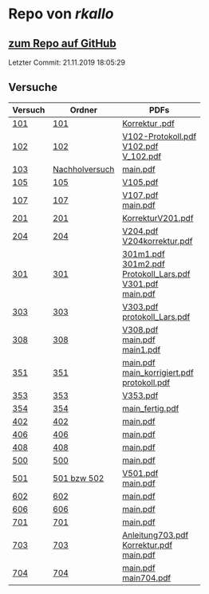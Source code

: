 # Repo von *rkallo*

## [zum Repo auf GitHub](https://github.com/rkallo/APWS1718)

Letzter Commit: 21.11.2019 18:05:29

## Versuche

|       Versuch       |                                    Ordner                                     |                                                                                                                                                                                                     PDFs                                                                                                                                                                                                      |
|---------------------|-------------------------------------------------------------------------------|---------------------------------------------------------------------------------------------------------------------------------------------------------------------------------------------------------------------------------------------------------------------------------------------------------------------------------------------------------------------------------------------------------------|
|[101](../versuch/101)|[101](https://github.com/rkallo/APWS1718/tree/master/101)                      |[Korrektur .pdf](https://github.com/rkallo/APWS1718/blob/master/101/Korrektur%20.pdf)                                                                                                                                                                                                                                                                                                                          |
|[102](../versuch/102)|[102](https://github.com/rkallo/APWS1718/tree/master/102)                      |[V102-Protokoll.pdf](https://github.com/rkallo/APWS1718/blob/master/102/V102-Protokoll.pdf)<br/>[V102.pdf](https://github.com/rkallo/APWS1718/blob/master/102/V102.pdf)<br/>[V_102.pdf](https://github.com/rkallo/APWS1718/blob/master/102/V_102.pdf)                                                                                                                                                          |
|[103](../versuch/103)|[Nachholversuch](https://github.com/rkallo/APWS1718/tree/master/Nachholversuch)|[main.pdf](https://github.com/rkallo/APWS1718/blob/master/Nachholversuch/main.pdf)                                                                                                                                                                                                                                                                                                                             |
|[105](../versuch/105)|[105](https://github.com/rkallo/APWS1718/tree/master/105)                      |[V105.pdf](https://github.com/rkallo/APWS1718/blob/master/105/V105.pdf)                                                                                                                                                                                                                                                                                                                                        |
|[107](../versuch/107)|[107](https://github.com/rkallo/APWS1718/tree/master/107)                      |[V107.pdf](https://github.com/rkallo/APWS1718/blob/master/107/V107.pdf)<br/>[main.pdf](https://github.com/rkallo/APWS1718/blob/master/107/main.pdf)                                                                                                                                                                                                                                                            |
|[201](../versuch/201)|[201](https://github.com/rkallo/APWS1718/tree/master/201)                      |[KorrekturV201.pdf](https://github.com/rkallo/APWS1718/blob/master/201/KorrekturV201.pdf)                                                                                                                                                                                                                                                                                                                      |
|[204](../versuch/204)|[204](https://github.com/rkallo/APWS1718/tree/master/204)                      |[V204.pdf](https://github.com/rkallo/APWS1718/blob/master/204/V204.pdf)<br/>[V204korrektur.pdf](https://github.com/rkallo/APWS1718/blob/master/204/V204korrektur.pdf)                                                                                                                                                                                                                                          |
|[301](../versuch/301)|[301](https://github.com/rkallo/APWS1718/tree/master/301)                      |[301m1.pdf](https://github.com/rkallo/APWS1718/blob/master/301/301m1.pdf)<br/>[301m2.pdf](https://github.com/rkallo/APWS1718/blob/master/301/301m2.pdf)<br/>[Protokoll_Lars.pdf](https://github.com/rkallo/APWS1718/blob/master/301/Protokoll_Lars.pdf)<br/>[V301.pdf](https://github.com/rkallo/APWS1718/blob/master/301/V301.pdf)<br/>[main.pdf](https://github.com/rkallo/APWS1718/blob/master/301/main.pdf)|
|[303](../versuch/303)|[303](https://github.com/rkallo/APWS1718/tree/master/303)                      |[V303.pdf](https://github.com/rkallo/APWS1718/blob/master/303/V303.pdf)<br/>[protokoll_Lars.pdf](https://github.com/rkallo/APWS1718/blob/master/303/protokoll_Lars.pdf)                                                                                                                                                                                                                                        |
|[308](../versuch/308)|[308](https://github.com/rkallo/APWS1718/tree/master/308)                      |[V308.pdf](https://github.com/rkallo/APWS1718/blob/master/308/V308.pdf)<br/>[main.pdf](https://github.com/rkallo/APWS1718/blob/master/308/main.pdf)<br/>[main1.pdf](https://github.com/rkallo/APWS1718/blob/master/308/main1.pdf)                                                                                                                                                                              |
|[351](../versuch/351)|[351](https://github.com/rkallo/APWS1718/tree/master/351)                      |[main.pdf](https://github.com/rkallo/APWS1718/blob/master/351/main.pdf)<br/>[main_korrigiert.pdf](https://github.com/rkallo/APWS1718/blob/master/351/main_korrigiert.pdf)<br/>[protokoll.pdf](https://github.com/rkallo/APWS1718/blob/master/351/protokoll.pdf)                                                                                                                                                |
|[353](../versuch/353)|[353](https://github.com/rkallo/APWS1718/tree/master/353)                      |[V353.pdf](https://github.com/rkallo/APWS1718/blob/master/353/V353.pdf)                                                                                                                                                                                                                                                                                                                                        |
|[354](../versuch/354)|[354](https://github.com/rkallo/APWS1718/tree/master/354)                      |[main_fertig.pdf](https://github.com/rkallo/APWS1718/blob/master/354/main_fertig.pdf)                                                                                                                                                                                                                                                                                                                          |
|[402](../versuch/402)|[402](https://github.com/rkallo/APWS1718/tree/master/402)                      |[main.pdf](https://github.com/rkallo/APWS1718/blob/master/402/main.pdf)                                                                                                                                                                                                                                                                                                                                        |
|[406](../versuch/406)|[406](https://github.com/rkallo/APWS1718/tree/master/406)                      |[main.pdf](https://github.com/rkallo/APWS1718/blob/master/406/main.pdf)                                                                                                                                                                                                                                                                                                                                        |
|[408](../versuch/408)|[408](https://github.com/rkallo/APWS1718/tree/master/408)                      |[main.pdf](https://github.com/rkallo/APWS1718/blob/master/408/main.pdf)                                                                                                                                                                                                                                                                                                                                        |
|[500](../versuch/500)|[500](https://github.com/rkallo/APWS1718/tree/master/500)                      |[main.pdf](https://github.com/rkallo/APWS1718/blob/master/500/main.pdf)                                                                                                                                                                                                                                                                                                                                        |
|[501](../versuch/501)|[501 bzw 502](https://github.com/rkallo/APWS1718/tree/master/501%20bzw%20502)  |[V501.pdf](https://github.com/rkallo/APWS1718/blob/master/501%20bzw%20502/V501.pdf)<br/>[main.pdf](https://github.com/rkallo/APWS1718/blob/master/501%20bzw%20502/main.pdf)                                                                                                                                                                                                                                    |
|[602](../versuch/602)|[602](https://github.com/rkallo/APWS1718/tree/master/602)                      |[main.pdf](https://github.com/rkallo/APWS1718/blob/master/602/main.pdf)                                                                                                                                                                                                                                                                                                                                        |
|[606](../versuch/606)|[606](https://github.com/rkallo/APWS1718/tree/master/606)                      |[main.pdf](https://github.com/rkallo/APWS1718/blob/master/606/main.pdf)                                                                                                                                                                                                                                                                                                                                        |
|[701](../versuch/701)|[701](https://github.com/rkallo/APWS1718/tree/master/701)                      |[main.pdf](https://github.com/rkallo/APWS1718/blob/master/701/main.pdf)                                                                                                                                                                                                                                                                                                                                        |
|[703](../versuch/703)|[703](https://github.com/rkallo/APWS1718/tree/master/703)                      |[Anleitung703.pdf](https://github.com/rkallo/APWS1718/blob/master/703/Anleitung703.pdf)<br/>[Korrektur.pdf](https://github.com/rkallo/APWS1718/blob/master/703/Korrektur.pdf)<br/>[main.pdf](https://github.com/rkallo/APWS1718/blob/master/703/main.pdf)                                                                                                                                                      |
|[704](../versuch/704)|[704](https://github.com/rkallo/APWS1718/tree/master/704)                      |[main.pdf](https://github.com/rkallo/APWS1718/blob/master/704/main.pdf)<br/>[main704.pdf](https://github.com/rkallo/APWS1718/blob/master/704/main704.pdf)                                                                                                                                                                                                                                                      |
